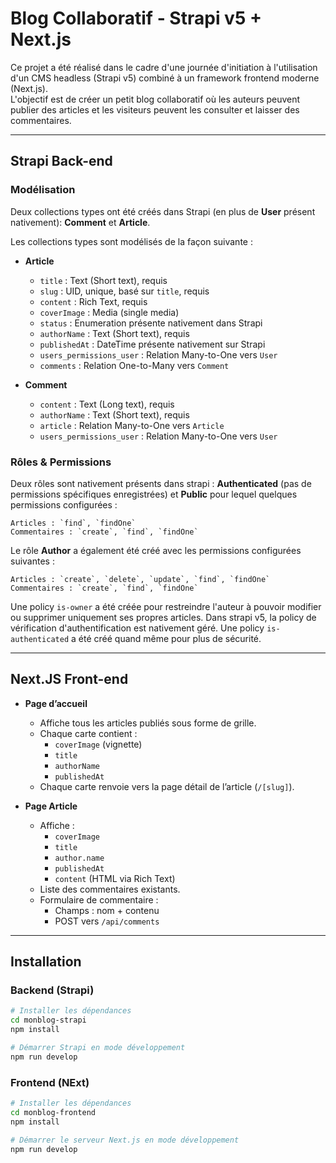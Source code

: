 # Blog Collaboratif - Strapi v5 + Next.js

Ce projet a été réalisé dans le cadre d'une journée d'initiation à l'utilisation d'un CMS headless (Strapi v5) combiné à un framework frontend moderne (Next.js).  
L'objectif est de créer un petit blog collaboratif où les auteurs peuvent publier des articles et les visiteurs peuvent les consulter et laisser des commentaires.

---

## Strapi Back-end

### Modélisation
Deux collections types ont été créés dans Strapi (en plus de **User** présent nativement): **Comment** et **Article**.

Les collections types sont modélisés de la façon suivante :

- **Article**
    - `title` : Text (Short text),  requis
    - `slug` : UID, unique, basé sur `title`, requis
    - `content` : Rich Text, requis
    - `coverImage` : Media (single media)
    - `status` : Enumeration présente nativement dans Strapi
    - `authorName` : Text (Short text),  requis
    - `publishedAt` : DateTime présente nativement sur Strapi
    - `users_permissions_user` : Relation Many-to-One vers `User`
    - `comments` : Relation One-to-Many vers `Comment`

- **Comment**
    - `content` : Text (Long text), requis
    - `authorName` : Text (Short text),  requis
    - `article` : Relation Many-to-One vers `Article`
    - `users_permissions_user` : Relation Many-to-One vers `User`

### Rôles & Permissions
Deux rôles sont nativement présents dans strapi : **Authenticated** (pas de permissions spécifiques enregistrées) et **Public** pour lequel quelques permissions configurées :

    Articles : `find`, `findOne`
    Commentaires : `create`, `find`, `findOne`

Le rôle **Author** a également été créé avec les permissions configurées suivantes : 

    Articles : `create`, `delete`, `update`, `find`, `findOne`
    Commentaires : `create`, `find`, `findOne`

Une policy `is-owner` a été créée pour restreindre l'auteur à pouvoir modifier ou supprimer uniquement ses propres articles. Dans strapi v5, la policy de vérification d'authentification est nativement géré. Une policy `is-authenticated` a été créé quand même pour plus de sécurité. 

---

## Next.JS Front-end

- **Page d’accueil**
  - Affiche tous les articles publiés sous forme de grille.
  - Chaque carte contient :
    - `coverImage` (vignette)
    - `title`
    - `authorName`
    - `publishedAt`
  - Chaque carte renvoie vers la page détail de l’article (`/[slug]`).

- **Page Article**
  - Affiche :
    - `coverImage`
    - `title`
    - `author.name`
    - `publishedAt`
    - `content` (HTML via Rich Text)
  - Liste des commentaires existants.
  - Formulaire de commentaire :
    - Champs : nom + contenu
    - POST vers `/api/comments`

---

## Installation

### Backend (Strapi)
```bash
# Installer les dépendances
cd monblog-strapi
npm install

# Démarrer Strapi en mode développement
npm run develop
``` 

### Frontend (NExt)
```bash
# Installer les dépendances
cd monblog-frontend
npm install

# Démarrer le serveur Next.js en mode développement
npm run develop

